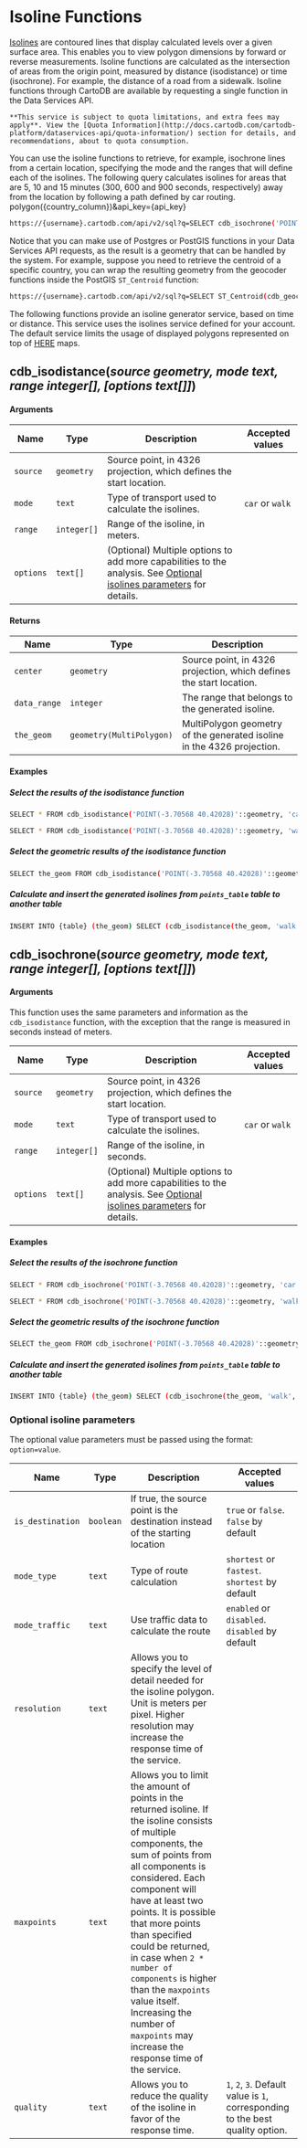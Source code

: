 # Isoline Functions

[Isolines](https://cartodb.com/data/isolines/) are contoured lines that display calculated levels over a given surface area. This enables you to view polygon dimensions by forward or reverse measurements. Isoline functions are calculated as the intersection of areas from the origin point, measured by distance (isodistance) or time (isochrone). For example, the distance of a road from a sidewalk. Isoline functions through CartoDB are available by requesting a single function in the Data Services API.

	**This service is subject to quota limitations, and extra fees may apply**. View the [Quota Information](http://docs.cartodb.com/cartodb-platform/dataservices-api/quota-information/) section for details, and recommendations, about to quota consumption.

You can use the isoline functions to retrieve, for example, isochrone lines from a certain location, specifying the mode and the ranges that will define each of the isolines. The following query calculates isolines for areas that are 5, 10 and 15 minutes (300, 600 and 900 seconds, respectively) away from the location by following a path defined by car routing.
polygon({country_column})&api_key={api_key}

```bash
https://{username}.cartodb.com/api/v2/sql?q=SELECT cdb_isochrone('POINT(-3.70568 40.42028)'::geometry, 'car', ARRAY[300,600,900]::integer[])&api_key={api_key}
```

Notice that you can make use of Postgres or PostGIS functions in your Data Services API requests, as the result is a geometry that can be handled by the system. For example, suppose you need to retrieve the centroid of a specific country, you can wrap the resulting geometry from the geocoder functions inside the PostGIS `ST_Centroid` function:

```bash
https://{username}.cartodb.com/api/v2/sql?q=SELECT ST_Centroid(cdb_geocode_admin0_polygon('USA'))&api_key={api_key}
```

The following functions provide an isoline generator service, based on time or distance. This service uses the isolines service defined for your account. The default service limits the usage of displayed polygons represented on top of [HERE](https://developer.here.com/coverage-info) maps.

## cdb_isodistance(_source geometry, mode text, range integer[], [options text[]]_)

#### Arguments

Name | Type | Description | Accepted values
--- | --- | --- | ---
`source` | `geometry` | Source point, in 4326 projection, which defines the start location. |
`mode` | `text` | Type of transport used to calculate the isolines. | `car` or `walk`
`range` | `integer[]` | Range of the isoline, in meters. |
`options` | `text[]` | (Optional) Multiple options to add more capabilities to the analysis. See [Optional isolines parameters](#optional-isoline-parameters) for details.


#### Returns

Name | Type | Description
--- | --- | ---
`center` | `geometry` | Source point, in 4326 projection, which defines the start location.
`data_range` | `integer` | The range that belongs to the generated isoline.
`the_geom` | `geometry(MultiPolygon)` | MultiPolygon geometry of the generated isoline in the 4326 projection.

#### Examples

##### Select the results of the isodistance function

```bash
SELECT * FROM cdb_isodistance('POINT(-3.70568 40.42028)'::geometry, 'car', ARRAY[1000,2000]::integer[]);
```

```bash
SELECT * FROM cdb_isodistance('POINT(-3.70568 40.42028)'::geometry, 'walk', ARRAY[1000]::integer[], ARRAY['mode_traffic=enabled','quality=3']::text[]);
```

##### Select the geometric results of the isodistance function

```bash
SELECT the_geom FROM cdb_isodistance('POINT(-3.70568 40.42028)'::geometry, 'walk', ARRAY[1000]::integer[]);
```

##### Calculate and insert the generated isolines from `points_table` table to another table

```bash
INSERT INTO {table} (the_geom) SELECT (cdb_isodistance(the_geom, 'walk', string_to_array(distance, ',')::integer[])).the_geom FROM {points_table}
```

## cdb_isochrone(_source geometry, mode text, range integer[], [options text[]]_)

#### Arguments

This function uses the same parameters and information as the `cdb_isodistance` function, with the exception that the range is measured in seconds instead of meters.

Name | Type | Description | Accepted values
--- | --- | --- | ---
`source` | `geometry` | Source point, in 4326 projection, which defines the start location. |
`mode` | `text` | Type of transport used to calculate the isolines. | `car` or `walk`
`range` | `integer[]` | Range of the isoline, in seconds. |
`options` | `text[]` | (Optional) Multiple options to add more capabilities to the analysis. See [Optional isolines parameters](#optional-isoline-parameters) for details.

#### Examples

##### Select the results of the isochrone function

```bash
SELECT * FROM cdb_isochrone('POINT(-3.70568 40.42028)'::geometry, 'car', ARRAY[300,900,12000]::integer[]);
```

```bash
SELECT * FROM cdb_isochrone('POINT(-3.70568 40.42028)'::geometry, 'walk', ARRAY[300,900]::integer[], ARRAY['mode_traffic=enabled','quality=3']::text[]);
```

##### Select the geometric results of the isochrone function

```bash
SELECT the_geom FROM cdb_isochrone('POINT(-3.70568 40.42028)'::geometry, 'walk', ARRAY[300]::integer[]);
```

##### Calculate and insert the generated isolines from `points_table` table to another table

```bash
INSERT INTO {table} (the_geom) SELECT (cdb_isochrone(the_geom, 'walk', string_to_array(time_distance, ',')::integer[])).the_geom FROM {points_table}
```

### Optional isoline parameters

The optional value parameters must be passed using the format: `option=value`.

Name | Type | Description | Accepted values
--- | --- | --- | ---
`is_destination` | `boolean` | If true, the source point is the destination instead of the starting location | `true` or `false`. `false` by default
`mode_type` | `text` | Type of route calculation | `shortest` or `fastest`. `shortest` by default
`mode_traffic` | `text` | Use traffic data to calculate the route | `enabled` or `disabled`. `disabled` by default
`resolution` | `text` | Allows you to specify the level of detail needed for the isoline polygon. Unit is meters per pixel. Higher resolution may increase the response time of the service.
`maxpoints` | `text` | Allows you to limit the amount of points in the returned isoline. If the isoline consists of multiple components, the sum of points from all components is considered. Each component will have at least two points. It is possible that more points than specified could be returned, in case when `2 * number of components` is higher than the `maxpoints` value itself. Increasing the number of `maxpoints` may increase the response time of the service.
`quality` | `text` | Allows you to reduce the quality of the isoline in favor of the response time. | `1`, `2`, `3`. Default value is `1`, corresponding to the best quality option.
